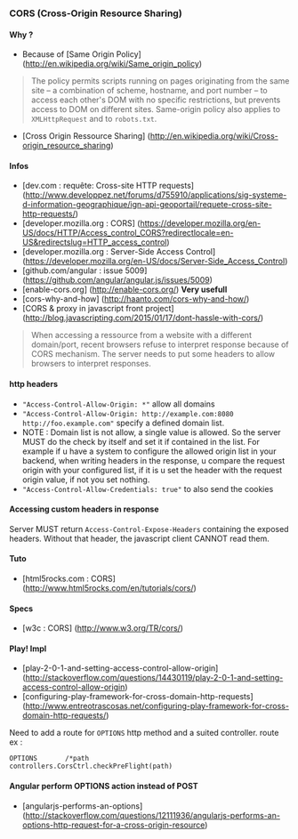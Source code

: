 
### CORS (Cross-Origin Resource Sharing)

#### Why ?
- Because of [Same Origin Policy] (http://en.wikipedia.org/wiki/Same_origin_policy)

> The policy permits scripts running on pages originating from the same site – a combination of scheme, hostname, and port number – to access each other's DOM with no specific restrictions, but prevents access to DOM on different sites. 
Same-origin policy also applies to `XMLHttpRequest` and to `robots.txt`.

- [Cross Origin Ressource Sharing] (http://en.wikipedia.org/wiki/Cross-origin_resource_sharing)

#### Infos
- [dev.com : requête: Cross-site HTTP requests] (http://www.developpez.net/forums/d755910/applications/sig-systeme-d-information-geographique/ign-api-geoportail/requete-cross-site-http-requests/)
- [developer.mozilla.org : CORS] (https://developer.mozilla.org/en-US/docs/HTTP/Access_control_CORS?redirectlocale=en-US&redirectslug=HTTP_access_control)
- [developer.mozilla.org : Server-Side Access Control] (https://developer.mozilla.org/en-US/docs/Server-Side_Access_Control)
- [github.com/angular : issue 5009] (https://github.com/angular/angular.js/issues/5009)
- [enable-cors.org] (http://enable-cors.org/) **Very usefull**
- [cors-why-and-how] (http://haanto.com/cors-why-and-how/)
- [CORS & proxy in javascript front project] (http://blog.javascripting.com/2015/01/17/dont-hassle-with-cors/)

> When accessing a ressource from a website with a different domain/port, recent browsers refuse to interpret response because of CORS mechanism.
> The server needs to put some headers to allow browsers to interpret responses.

#### http headers

- `"Access-Control-Allow-Origin: *"` allow all domains
- `"Access-Control-Allow-Origin: http://example.com:8080 http://foo.example.com"` specify a defined domain list.
- NOTE : Domain list is not allow, a single value is allowed. So the server MUST do the check by itself and set it if contained in the list.
For example if u have a system to configure the allowed origin list in your backend, when writing headers in the response, u compare the request origin with your configured list, if it is u set the header with the request origin value, if not you set nothing.
- `"Access-Control-Allow-Credentials: true"` to also send the cookies

#### Accessing custom headers in response
Server MUST return `Access-Control-Expose-Headers` containing the exposed headers.
Without that header, the javascript client CANNOT read them.

#### Tuto
- [html5rocks.com : CORS] (http://www.html5rocks.com/en/tutorials/cors/)

#### Specs
- [w3c : CORS] (http://www.w3.org/TR/cors/)

#### Play! Impl
- [play-2-0-1-and-setting-access-control-allow-origin] (http://stackoverflow.com/questions/14430119/play-2-0-1-and-setting-access-control-allow-origin)
- [configuring-play-framework-for-cross-domain-http-requests] (http://www.entreotrascosas.net/configuring-play-framework-for-cross-domain-http-requests/)

Need to add a route for `OPTIONS` http method and a suited controller.
route ex : 
```
OPTIONS       /*path                 controllers.CorsCtrl.checkPreFlight(path)
```

#### Angular perform OPTIONS action instead of POST
- [angularjs-performs-an-options] (http://stackoverflow.com/questions/12111936/angularjs-performs-an-options-http-request-for-a-cross-origin-resource)
